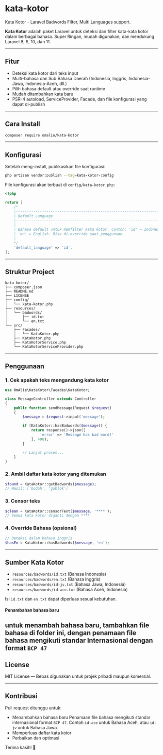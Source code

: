 # kata-kotor
Kata Kotor - Laravel Badwords Filter, Multi Languages support.

**Kata Kotor** adalah paket Laravel untuk deteksi dan filter kata-kata kotor dalam berbagai bahasa. Super Ringan, mudah digunakan, dan mendukung Laravel 8, 9, 10, dan 11.

---

## Fitur

- Deteksi kata kotor dari teks input
- Multi-bahasa dan Sub Bahasa Daerah (Indonesia, Inggris, Indonesia-Jawa, Indonesia-Aceh, dll.)
- Pilih bahasa default atau override saat runtime
- Mudah ditambahkan kata baru
- PSR-4 autoload, ServiceProvider, Facade, dan file konfigurasi yang dapat di-publish

---

## Cara Install

```bash
composer require omalie/kata-kotor
```

---

## Konfigurasi

Setelah meng-install, publikasikan file konfigurasi:

```bash
php artisan vendor:publish --tag=kata-kotor-config
```

File konfigurasi akan terbuat di `config/kata-kotor.php`:

```php
<?php

return [
    /*
    |--------------------------------------------------------------------------
    | Default Language
    |--------------------------------------------------------------------------
    |
    | Bahasa default untuk memfilter kata kotor. Contoh: 'id' = Indonesia,
    | 'en' = English. Bisa di-override saat penggunaan.
    |
    */
    'default_language' => 'id',
];
```

---

## Struktur Project

```text
kata-kotor/
├── composer.json
├── README.md
├── LICENSE
├── config/
│   └── kata-kotor.php
├── resources/
│   └── badwords/
│       ├── id.txt
│       └── en.txt
└── src/
    ├── Facades/
    │   └── KataKotor.php
    ├── KataKotor.php
    ├── KataKotorService.php
    └── KataKotorServiceProvider.php
```

---

## Penggunaan

### 1. Cek apakah teks mengandung kata kotor

```php
use OmAlie\KataKotor\Facades\KataKotor;

class MessageController extends Controller
{
    public function sendMessage(Request $request)
    {
        $message = $request->input('message');

        if (KataKotor::hasBadwords($message)) {
            return response()->json([
                'error' => 'Message has bad word!'
            ], 400);
        }

        // Lanjut proses...
    }
}
```

### 2. Ambil daftar kata kotor yang ditemukan

```php
$found = KataKotor::getBadwords($message);
// Hasil: ['bodoh', 'goblok']
```

### 3. Censor teks

```php
$clean = KataKotor::censorText($message, '****');
// Semua kata kotor diganti dengan ****
```

### 4. Override Bahasa (opsional)

```php
// Deteksi dalam bahasa Inggris
$hasEn = KataKotor::hasBadwords($message, 'en');
```

---

## Sumber Kata Kotor

- `resources/badwords/id.txt` (Bahasa Indonesia)
- `resources/badwords/en.txt` (Bahasa Inggris)
- `resources/badwords/id-jv.txt` (Bahasa Jawa, Indonesia)
- `resources/badwords/id-ace.txt` (Bahasa Aceh, Indonesia)

Isi `id.txt` dan `en.txt` dapat diperluas sesuai kebutuhan.
#### Penambahan bahasa baru
untuk menambah bahasa baru, tambahkan file bahasa di folder ini, dengan penamaan file bahasa mengikuti standar Internasional dengan format `BCP 47`
---

## License

MIT License — Bebas digunakan untuk projek pribadi maupun komersial.

---

## Kontribusi

Pull request ditunggu untuk:

- Menambahkan bahasa baru
Penamaan file bahasa mengikuti standar internasional format `BCP 47`. Contoh `id-ace` untuk Bahasa Aceh, atau `id-jv` untuk Bahasa Jawa.
- Memperluas daftar kata kotor
- Perbaikan dan optimasi

Terima kasih! 🙌
